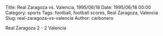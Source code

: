 Title: Real Zaragoza vs. Valencia, 1995/06/18
Date: 1995/06/18 00:00
Category: sports
Tags: football, football scores, Real Zaragoza, Valencia
Slug: real-zaragoza-vs-valencia
Author: carbonero


Real Zaragoza 2 - 2 Valencia
